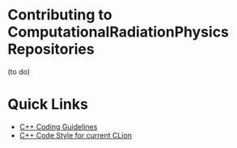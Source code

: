 Contributing to ComputationalRadiationPhysics Repositories
==========================================================


(to do)

# Quick Links

- [C++ Coding Guidelines](codingGuideLines/cpp.md)
- [C++ Code Style for current CLion](IDESettings/CLion/CRP_CLion2016_1.xml)
